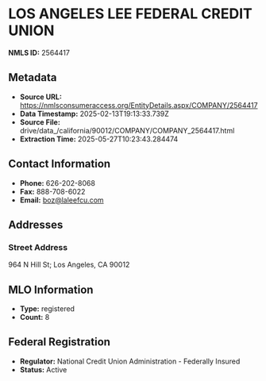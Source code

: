 # LOS ANGELES LEE FEDERAL CREDIT UNION

**NMLS ID:** 2564417

## Metadata
- **Source URL:** https://nmlsconsumeraccess.org/EntityDetails.aspx/COMPANY/2564417
- **Data Timestamp:** 2025-02-13T19:13:33.739Z
- **Source File:** drive/data_/california/90012/COMPANY/COMPANY_2564417.html
- **Extraction Time:** 2025-05-27T10:23:43.284474

## Contact Information
- **Phone:** 626-202-8068
- **Fax:** 888-708-6022
- **Email:** boz@laleefcu.com

## Addresses
### Street Address
964 N Hill St; Los Angeles, CA 90012

## MLO Information
- **Type:** registered
- **Count:** 8

## Federal Registration
- **Regulator:** National Credit Union Administration - Federally Insured
- **Status:** Active
